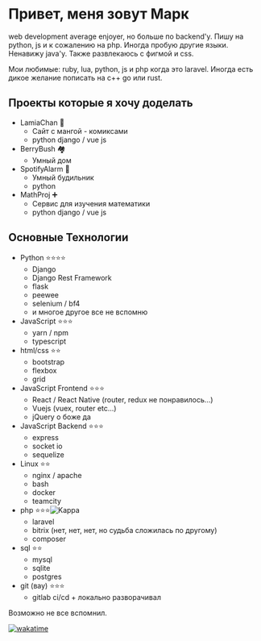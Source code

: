 # Привет, меня зовут Марк
web development average enjoyer, но больше по backend'у.
Пишу на python, js и к сожалению на php. Иногда пробую другие языки. Ненавижу java'у. Также развлекаюсь с фигмой и css.

Мои любимые: ruby, lua, python, js и php когда это laravel. 
Иногда есть дикое желание пописать на c++ go или rust.

## Проекты которые я хочу доделать

- LamiaChan 🐍
  -  Сайт с мангой - комиксами
  -  python django / vue js
- BerryBush 🏘️
  - Умный дом
- SpotifyAlarm 🎵
  - Умный будильник
  - python 
- MathProj ➕
  - Сервис для изучения математики
  - python django / vue js
  
## Основные Технологии

- Python ⭐⭐⭐⭐
  - Django
  - Django Rest Framework
  - flask
  - peewee
  - selenium / bf4
  - и многое другое все не вспомню 
- JavaScript ⭐⭐⭐
  - yarn / npm
  - typescript 
- html/css ⭐⭐
  - bootstrap
  - flexbox
  - grid   
- JavaScript Frontend ⭐⭐⭐
  - React / React Native (router, redux не понравилось...)
  - Vuejs (vuex, router etc...)
  - jQuery о боже да
- JavaScript Backend ⭐⭐⭐
  - express
  - socket io
  - sequelize
- Linux ⭐⭐
  - nginx / apache
  - bash
  - docker
  - teamcity
- php ⭐⭐⭐![Kappa](https://git.io/Kappa)
  - laravel
  - bitrix (нет, нет, нет, но судьба сложилась по другому)
  - composer  
- sql ⭐⭐
  - mysql
  - sqlite
  - postgres  
- git (вау) ⭐⭐⭐
  - gitlab ci/cd + локально разворачивал  

Возможно не все вспомнил.

[![wakatime](https://wakatime.com/badge/user/656e783d-2e25-40a0-a532-e0dd04e1a811.svg)](https://wakatime.com/@656e783d-2e25-40a0-a532-e0dd04e1a811)

